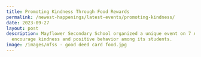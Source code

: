 ```yaml
---
title: Promoting Kindness Through Food Rewards
permalink: /newest-happenings/latest-events/promoting-kindness/
date: 2023-09-27
layout: post
description: Mayflower Secondary School organized a unique event on 7 August to
  encourage kindness and positive behavior among its students.
image: /images/mfss - good deed card food.jpg
---
```

